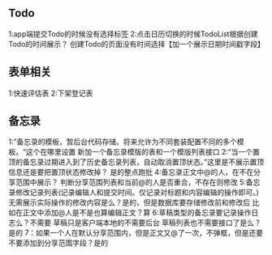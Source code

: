 ## Todo
1:app端提交Todo的时候没有选择标签
2:点击日历切换的时候TodoList根据创建Todo的时间展示？
创建Todo的页面没有时间选择【加一个展示日期时间戳字段】

## 表单相关
1:快速评估表
2:下架登记表

## 备忘录
1:”备忘录的模板，暂后台代码存储。将来允许为不同套装配置不同的多个模板。“这个在哪里设置
新加一个备忘录模版的表和一个模版列表接口
2:“当一个置顶的备忘录过期进入到了历史备忘录列表，自动取消置顶状态。”这里是不展示置顶信息还是要把置顶状态修改掉？
是的整点跑批
4:备忘录正文中@的人，在不在分享范围中展示？
判断分享范围列表和当前@的人是否重合，不存在则修改
5:备忘录修改记录列表(记录编辑人和提交时间。仅记录对标题和内容编辑的操作即可。)
无需展示实际操作的修改内容是么？是的，但是数据库要存储修改前和修改后
比如在正文中添加@人是不是也算编辑正文？算
6:草稿类型的备忘录要记录操作日志么？不需要   草稿只是客户端本地的不需要后台
草稿列表也不需要接口了是么？是的
7：如果一个人在默认分享范围内，但是正文又@了一次，不弹框，但是还要不要添加到分享范围字段？是的